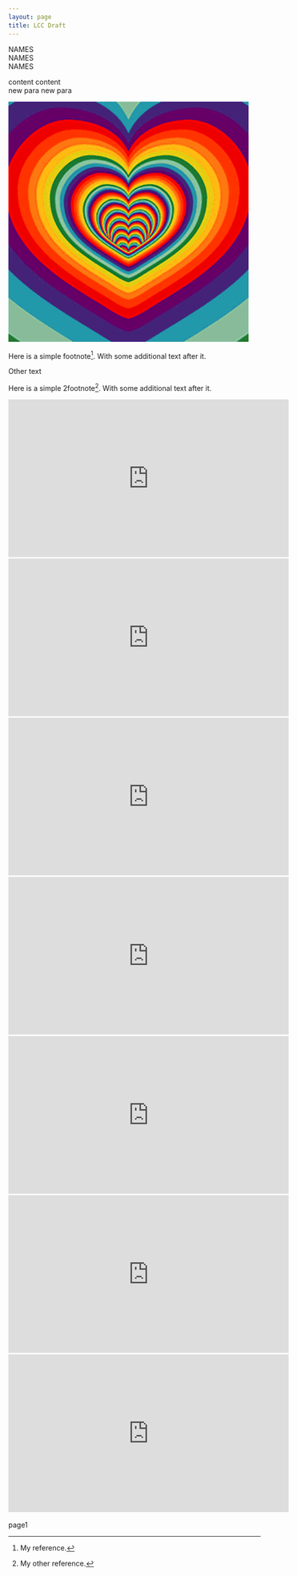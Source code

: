 ```yaml
---
layout: page
title: LCC Draft
---
```



NAMES  
NAMES  
NAMES  

content content  
new para new para

![alt text](./images/hearts.gif "Logo Title Text 1")  

Here is a simple footnote[^1]. With some additional text after it.  

[^1]: My reference.  

Other text  


Here is a simple 2footnote[^2]. With some additional text after it.  

[^2]: My other reference.  


<iframe width="560" height="315" src="https://www.youtube.com/embed/0W7NiO7Y5qA" title="YouTube video player" frameborder="0" allow="accelerometer; autoplay; clipboard-write; encrypted-media; gyroscope; picture-in-picture" allowfullscreen></iframe>

<iframe width="560" height="315" src="https://www.youtube.com/embed/Ozo4d_Vp2rI" title="YouTube video player" frameborder="0" allow="accelerometer; autoplay; clipboard-write; encrypted-media; gyroscope; picture-in-picture" allowfullscreen></iframe>

<iframe width="560" height="315" src="https://www.youtube.com/embed/5lVMRex84Vg" title="YouTube video player" frameborder="0" allow="accelerometer; autoplay; clipboard-write; encrypted-media; gyroscope; picture-in-picture" allowfullscreen></iframe>

<iframe width="560" height="315" src="https://www.youtube.com/embed/mwN0e1hUDEU" title="YouTube video player" frameborder="0" allow="accelerometer; autoplay; clipboard-write; encrypted-media; gyroscope; picture-in-picture" allowfullscreen></iframe>

<iframe width="560" height="315" src="https://www.youtube.com/embed/c--Mx7Gb4SE" title="YouTube video player" frameborder="0" allow="accelerometer; autoplay; clipboard-write; encrypted-media; gyroscope; picture-in-picture" allowfullscreen></iframe>

<iframe width="560" height="315" src="https://www.youtube.com/embed/zn5viP9dVEE" title="YouTube video player" frameborder="0" allow="accelerometer; autoplay; clipboard-write; encrypted-media; gyroscope; picture-in-picture" allowfullscreen></iframe>

<iframe width="560" height="315" src="https://www.youtube.com/embed/Vcjvjcs7-1c" title="YouTube video player" frameborder="0" allow="accelerometer; autoplay; clipboard-write; encrypted-media; gyroscope; picture-in-picture" allowfullscreen></iframe>

page1   
